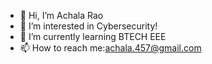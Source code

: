 - 👋 Hi, I’m Achala Rao
- 👀 I’m interested in Cybersecurity!
- 🌱 I’m currently learning BTECH EEE
- 📫 How to reach me:achala.457@gmail.com

<!---
Achala200/Achala200 is a ✨ special ✨ repository because its `README.md` (this file) appears on your GitHub profile.
You can click the Preview link to take a look at your changes.
--->
